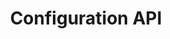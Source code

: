---
title: "Configuration API"
type: "api-reference"
version: "3.0 dev preview"
dev_preview: true
hide_from_menu: false
desc: "Set up webhooks and manage bot agents."
color: "#8129e2"
---